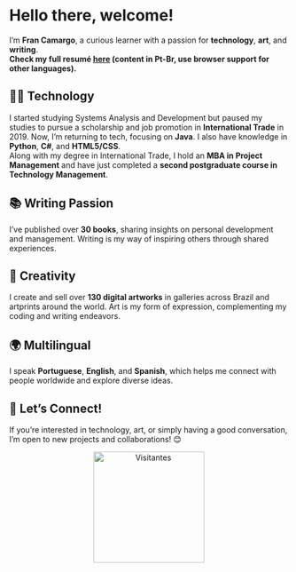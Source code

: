# Hello there, welcome!

I’m **Fran Camargo**, a curious learner with a passion for **technology**, **art**, and **writing**.  
**Check my full resumé [here](https://francamargo.github.io/Resume_FranCamargo/) (content in Pt-Br, use browser support for other languages).**

## 👩‍💻 Technology
I started studying Systems Analysis and Development but paused my studies to pursue a scholarship and job promotion in **International Trade** in 2019. Now, I’m returning to tech, focusing on **Java**. I also have knowledge in **Python**, **C#**, and **HTML5/CSS**.  
Along with my degree in International Trade, I hold an **MBA in Project Management** and have just completed a **second postgraduate course in Technology Management**.

## 📚 Writing Passion
I’ve published over **30 books**, sharing insights on personal development and management. Writing is my way of inspiring others through shared experiences.

## 🎨 Creativity
I create and sell over **130 digital artworks** in galleries across Brazil and artprints around the world. Art is my form of expression, complementing my coding and writing endeavors.

## 🌍 Multilingual
I speak **Portuguese**, **English**, and **Spanish**, which helps me connect with people worldwide and explore diverse ideas.

## 🔗 Let’s Connect!
If you’re interested in technology, art, or simply having a good conversation, I’m open to new projects and collaborations! 😊


<div align="center">
  <img src="https://hits.seeyoufarm.com/api/count/incr/badge.svg?url=https://github.com/FranCamargo/FranCamargo&title=Visitas&color=9b59b6&labelColor=ffffff" alt="Visitantes" width="200">
</div>
